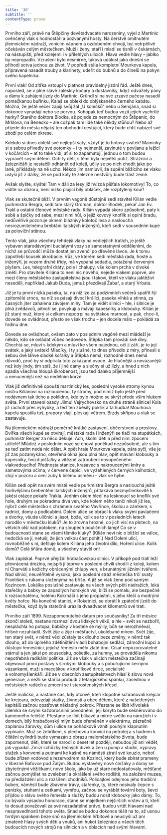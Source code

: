 ```yaml
---
title: '30'
subtitle: ''
contentType: prose
---
```


<section>

Prvního září, právě na Štěpčiny devětadvacáté narozeniny, vyjel z Martinic ověnčený vlak s hodnostáři a pozvanými hosty. Na čerstvě omítnutém jilemnickém nádraží, vonícím vápnem a ozdobeném chvojí, byl netrpělivě očekáván celým městečkem. Muži i ženy, staří i mladí se tísnili v čekárnách, na nástupišti, před kolejemi i v přilehlých ulicích. Hlava vedle hlavy – jablko by nepropadlo. Vzrušení bylo nesmírné, taková událost jako dnešní se přihodí sotva jednou za život. V popředí stála kompletní Mourkova kapela, připravená nasadit trouby a klarinety, udeřit do bubnů a do činelů na pokyn svého kapelníka.

První vlak! Od zítřka vstoupí v platnost pravidelný jízdní řád. Ještě dnes, naposled, se v plné slávě zaleskly kočáry a dostavníky, když odvážely pány a dámy k zahájení jízdy do Martinic. Gründl si na své zrzavé pačesy nasadil pomačkanou buřinku, Kalaš se oblekl do oblýskaného černého kabátu. Možná, že ještě večer zapijí svůj žal „U koníčků“ nebo u Semjána, snad si dokonce vynadají nebo se porvou. Kohopak teď budou vozit jejich vychrtlé herky? Starého doktora Blodka, až pojede za nemocným do Štěpanic, do Mrklova, na Benecko – ale cožpak tam lidé také někdy stůňou? Nebo až přijede do města nějaký ten obchodní cestující, který bude chtít nabízet své zboží po celém okrese.

Kdekdo si dnes oblekl své nejlepší šaty, vždyť je to hotový svátek! Maminky si s sebou přivedly své potomky – i ty nejmenší, zavinuté v povijanu a ležící v kočárcích – ať to také vidí, ať si to zapamatují, jednou o tom budou vyprávět svým dětem. Och ty děti, s těmi byla největší potíž. Strážníci a železničáři je nestačili odhánět od kolejí, učily se po nich chodit jako po laně, přikládaly na ně ucho. Někdo jim namluvil, že supění blížícího se vlaku uslyší již z dálky, že se pod koly té železné nestvůry bude třást země.

Avšak slyšte, slyšte! Tam v dáli za lesy již hvízdá píšťala lokomotivy! To, co vidíte na obzoru, není nízko plující bílý obláček, ale rozptýlený kouř!

Vlak se skutečně blíží. V prvním vagóně důstojně sedí stavitel Kilián vedle purkmistra Bergra, sedí tam starý Groman, doktor Blodek, pekař Jan Ev. Trakl a ostatní členové městské rady. Kilián vypadá skoro způsobně, paty k sobě a špičky od sebe, mezi nimi hůl, o jejíž kovový knoflík si opírá bradu, nedůvěřivě pozoruje oknem bláznivý kolotoč lesa a naslouchá nesrozumitelnému brebtání italských inženýrů, kteří sedí v sousedním kupé za poloviční stěnou.

Tento vlak, jako všechny tehdejší vlaky na vedlejších tratích, je ještě vybaven starodávnými buclatými vozy se samostatnými odděleními, do nichž se průvodčí může dostat jen zvenčí po dřevěné lávce. Je k tomu zapotřebí kousek akrobacie. Vůz, ve kterém sedí městská rada, hosté a inženýři, je vozem druhé třídy, má vycpaná sedadla, potažená červeným plyšem. Les, telegrafní dráty, pole i chalupy, vše kolem prchá v divoké změti. Pro stavitele Kiliána to není nic nového, nejede vlakem poprvé, ale mezi členy městského zastupitelstva jsou i takoví, kteří ve vlaku jaktěživi neseděli, například Jakub Duda, jemuž přezdívají Žabař, a starý Vrbata.

Již je tu první nízká paseka, ta, na níž lze za podzimních večerů spatřit říjí zpitomělé srnce, na níž se pásají divocí králíci, paseka vlhká a stinná, za časných jiter zahalená závojem mlhy. Tam je vidět silnici – hle, i silnice je plná zvědavců, pitvoří se, povykují a mávají kapesníky a klobouky. Kilián je již starý muž, který si celkem nepotrpí na světskou marnost, a pak, chce-li, dovede se ovládnout, přesto se však trochu – jen docela málo – pokládá za hrdinu dne.

Dovede se ovládnout, ovšem zato v posledním vagóně mezi mládeží je někdo, kdo se ovládat vůbec nedovede. Štěpka tam provádí své divy. Chechtá se, mluví s kdekým a mluví ke všem najednou, oči jí září, je to její svátek, a jaký svátek! Mladíky, i ty slušné, to dnes přivedlo z míry, přinesli s sebou dvě láhve sladké kořalky a Štěpka nemá, rozhodně dnes nemá důvodů, proč by si odpírala toto zakázané ovoce. Je hlučnější a nevázanější než kdy jindy, tím spíš, že i jiné dámy a slečny si už lízly, a hned z nich spadla všechna hloupá škrobenost, jsou teď daleko příjemnější a nenucenější než na nedělním korze.

Vlak již definitivně opouští martinický les, poslední vysoké stromy kynou mistru Kiliánovi na rozloučenou, ty stromy, pod nimiž bylo ještě před nedávnem tak ticho a poklidno, kde bylo možno se skrýt přede vším hlukem světa. První stavení osady Jilmu! Vejrychovsko na druhé straně silnice! Kola již rachotí přes výhybky, a teď ten zběsilý pokřik a ta hudba! Mourkova kapela spustila tuš, prapory vlají, pleskají větrem. Brzdy skřípou a vlak se zastavuje.

Na jilemnickém nádraží poměrně krátké zastavení, občerstvení a proslovy. Dvířka všech kupé se otvírají, městská rada i inženýři se tlačí na stupátkách, purkmistr Berger za něco děkuje. Ach, školní děti a před nimi zpocení učitelé! Mládež v posledním voze se chová poněkud nezpůsobně, ale s tím se teď zatím nedá nic dělat. A opět hraje Mourkova kapela, pára syčí, vše je již zas pozamykáno, otevřená okna jsou plná hlav, opět mávání klobouky a kapesníky, hvizd píšťalky a vítězné zatroubení novopečeného vlakvedoucího! Přednosta stanice, krasavec s nakroucenými kníry a sametovýma očima, v červené čepici, ve vyžehlených černých kalhotách, stojí v pozoru a cení zuby k bílému úsměvu – vlak se hýbe.

Kilián sedí opět na svém místě vedle purkmistra Bergra a naslouchá ještě horlivějšímu brebentění italských inženýrů, přitakává bezmyšlenkovitě k jakési otázce pekaře Trakla. Jedním okem hledí na lesknoucí se knoflík své hole, druhým se pokradmu dívá ven, kde kolem něho tančí nikoli již les, nýbrž celé městečko s chrámem svatého Vavřince, školou a zámkem, s radnicí, domy a podloubími. Dolení ulice se obrací k vlaku svými pavlačemi a dvorky, všude uličníci a jásot, bože, kolik se to v posledních letech narodilo v městečku kluků? Je to zrovna hrozné, co jich visí na plotech, na větvích olší nad potokem, na sloupech pouličních lamp! Co se v budoucnosti stane se všemi těmito kluky? (Kilián neví nic o blížící se válce, nedočká se jí, netuší, že jich velkou část pohltí.) Nad Dolení ulicí, rovnoběžně s ní, defiluje kolem Kiliána jeho životní dílo, Hoření ulice. Kolik domů? Celá šňůra domů, a všechny stavěl on!

Vlak zapískal. Poprvé přejíždí hrabačovskou silnici. V příkopě pod tratí leží převrácená drezína, nejspíš ji teprve v poslední chvíli shodili z kolejí, kolem ní Charváti s kožichy obrácenými chlupy ven, s brunátnými jižními tvářemi. Nad silnicí, neuvěřitelně vysoko, jako poslední stráž městečka trčí svatý František s rukama složenýma na břiše. A již se vlak žene pod samým Kozincem. Lokálka poslušně zastavuje na všech svých pěti nádražích, leká stařečky a babky ze zapadlých horských vsí, blíží se pomalu, ale bezpečně k rozsochatému, holému Kokrháči s jeho propastmi, s jeho klečí a modrými květy hořce. Na konečné stanici, v Roketnici, se obrátí k zpáteční jízdě do městečka, když byla statečně urazila dvaadvacet kilometrů své trati.

Prvního září 1899. Nezapomenutelné datum pro současníky! Za tři měsíce skončí století, nastane rozmezí dvou lidských věků, a hle – svět se nezbořil, nespláchla ho potopa, babičky v kostele se mýlily, bůh se nerozhněval, hříšné nezahladil. Svět žije a žije i měšťáctví, ukolébané mírem. Svět žije, ten starý svět, v němž věci zůstaly tak dlouho beze změny, v němž tak dlouho, až do úplného zdětinštění vládli bohabojní sedláci, zámožní kupci a důstojní řemeslníci, jejichž řemeslo mělo zlaté dno. Císař nepozorovatelně stárnul a jen jaksi po sousedsku, pošetile, za humny, se prováděla nikomu nepotřebná radikální politika. Již se však v ulicích městečka začínají objevovat první postavy s širokými klobouky a s pobuřujícími černými vázankami, muži s maceškou v knoflíkové dírce, socialisté a volnomyšlenkáři. Již se v obecních zastupitelstvech hlásí k slovu nová generace, a nežli se staříci probudí z letargického spánku, zasednou v městských radách a zmocní se i starostenských křesel.

Ještě maličko, a nastane čas, kdy otcové, kteří klopotně schraňovali krejcar ke krejcaru, odevzdají statky, živnosti a obce dětem, které z našetřených kapitálů začnou opatřovat nákladný pokrok. Přestane se líbit křivolaká Jilemka se svými každoročními povodněmi, její koryto bude sešněrováno do kamenného řečiště. Přestane se líbit blikavé a mírné světlo na nárožích i v domech, bílý hrabačovský mlýn bude přeměněn v elektrárnu, zázračně zaplanou žárovky, dům i ulice se pohádkově vznítí pouhým klapnutím vypínače. Muž se žebříkem, s plechovou konvicí na petrolej a s hadrem k čištění cylindrů bude vymazán z obrazu maloměstského života, bude zapomenut, děti, které se narodí o deset let později, nebudou již ani vědět, jak vypadal. Zmizí schůzky řečných dívek a žen u pump a studní, výpravy služek s konvemi a putnami ke kašně na náměstí ztratí své kouzlo, neboť bude zřízen vodovod s rezervoárem na Kozinci, který bude sbírat prameny v líbezné Baťovce pod Žalým. Budou vystavěny nové činžáky a domy se zbytečnými věžičkami, nové školy, jako by už staré nedostačovaly, měšťané začnou pomýšlet na zvelebení a okrášlení svého rodiště, na založení muzea, na předláždění ulic a rozšíření chodníků. Policajtovi odejmou jeho tradiční buben, náměstí bude zbaveno trávy, stařenky, ty, které nosívaly čepce s penízky, stuhami a cetkami, vymřou, začnou se vyrábět tovární boty, ševci přijdou o slávu svého řemesla a služky budou nosit klobouky jako dámy. To, co bývalo výsadou honorace, stane se majetkem nejširších vrstev a ti, kteří to dosud považovali za své nezadatelné právo, budou vrtět hlavami nad nespravedlností tohoto světa. Snad se budou dokonce těšit na to, až usnou tvrdým spánkem beze snů na jilemnickém hřbitově a neuslyší už ani zmatené hlasy svých dětí a vnuků, ani hukot železnice a všech těch budoucích nových strojů na silnicích a v oblacích nad svými hlavami.

</section>
